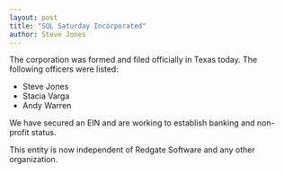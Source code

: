 ```yaml
---
layout: post
title: "SQL Saturday Incorporated"
author: Steve Jones
---
```


The corporation was formed and filed officially in Texas today. The following officers were listed:

- Steve Jones
- Stacia Varga
- Andy Warren

We have secured an EIN and are working to establish banking and non-profit status.

This entity is now independent of Redgate Software and any other organization.